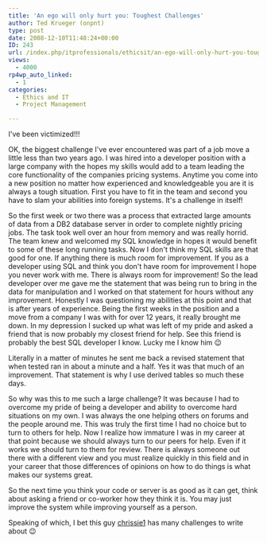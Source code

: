 ```yaml
---
title: 'An ego will only hurt you: Toughest Challenges'
author: Ted Krueger (onpnt)
type: post
date: 2008-12-10T11:48:24+00:00
ID: 243
url: /index.php/itprofessionals/ethicsit/an-ego-will-only-hurt-you-toughest-chall/
views:
  - 4000
rp4wp_auto_linked:
  - 1
categories:
  - Ethics and IT
  - Project Management

---
```

I've been victimized!!!

OK, the biggest challenge I've ever encountered was part of a job move a little less than two years ago. I was hired into a developer position with a large company with the hopes my skills would add to a team leading the core functionality of the companies pricing systems. Anytime you come into a new position no matter how experienced and knowledgeable you are it is always a tough situation. First you have to fit in the team and second you have to slam your abilities into foreign systems. It's a challenge in itself! 

So the first week or two there was a process that extracted large amounts of data from a DB2 database server in order to complete nightly pricing jobs. The task took well over an hour from memory and was really horrid. The team knew and welcomed my SQL knowledge in hopes it would benefit to some of these long running tasks. Now I don't think my SQL skills are that good for one. If anything there is much room for improvement. If you as a developer using SQL and think you don't have room for improvement I hope you never work with me. There is always room for improvement! So the lead developer over me gave me the statement that was being run to bring in the data for manipulation and I worked on that statement for hours without any improvement. Honestly I was questioning my abilities at this point and that is after years of experience. Being the first weeks in the position and a move from a company I was with for over 12 years, it really brought me down. In my depression I sucked up what was left of my pride and asked a friend that is now probably my closest friend for help. See this friend is probably the best SQL developer I know. Lucky me I know him 😉
  
Literally in a matter of minutes he sent me back a revised statement that when tested ran in about a minute and a half. Yes it was that much of an improvement. That statement is why I use derived tables so much these days. 

So why was this to me such a large challenge? It was because I had to overcome my pride of being a developer and ability to overcome hard situations on my own. I was always the one helping others on forums and the people around me. This was truly the first time I had no choice but to turn to others for help. Now I realize how immature I was in my career at that point because we should always turn to our peers for help. Even if it works we should turn to them for review. There is always someone out there with a different view and you must realize quickly in this field and in your career that those differences of opinions on how to do things is what makes our systems great. 

So the next time you think your code or server is as good as it can get, think about asking a friend or co-worker how they think it is. You may just improve the system while improving yourself as a person.

Speaking of which, I bet this guy [chrissie1][1] has many challenges to write about 😉

 [1]: /index.php/DesktopDev/MSTech/vb-net-adding-containsany-and-containsal